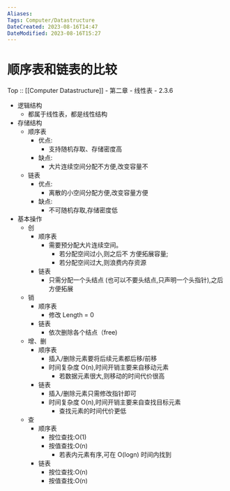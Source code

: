 ```yaml
---
Aliases: 
Tags: Computer/Datastructure 
DateCreated: 2023-08-16T14:47
DateModified: 2023-08-16T15:27
---
```

# 顺序表和链表的比较

Top :: [[Computer Datastructure]] - 第二章 - 线性表 - 2.3.6

- 逻辑结构
	- 都属于线性表，都是线性结构
- 存储结构
	- 顺序表
		- 优点:
			- 支持随机存取、存储密度高
		- 缺点:
			- 大片连续空间分配不方便,改变容量不
	- 链表
		- 优点:
			- 离散的小空间分配方便,改变容量方便
		- 缺点:
			- 不可随机存取,存储密度低
- 基本操作
	- 创
		- 顺序表
			- 需要预分配大片连续空间。
				- 若分配空间过小,则之后不 方便拓展容量;
				- 若分配空间过大,则浪费内存资源
		- 链表
			- 只需分配一个头结点 (也可以不要头结点,只声明一个头指针),之后方便拓展
	- 销
		- 顺序表
			- 修改 Length = 0
		- 链表
			- 依次删除各个结点（free)
	- 增、删
		- 顺序表
			- 插入/删除元素要将后续元素都后移/前移
			- 时间复杂度 O(n),时间开销主要来自移动元素
				- 若数据元素很大,则移动的时间代价很高
		- 链表
			- 插入/删除元素只需修改指针即可
			- 时间复杂度 O(n),时间开销主要来自查找目标元素
				- 查找元素的时间代价更低
	- 查
		- 顺序表
			- 按位查找:O(1)
			- 按值查找:O(n)
				- 若表内元素有序,可在 O(logn) 时间内找到
		- 链表
			- 按位查找:O(n)
			- 按值查找:O(n)
